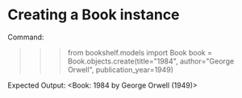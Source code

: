 # Creating a Book instance
Command:
>>> from bookshelf.models import Book
>>> book = Book.objects.create(title="1984", author="George Orwell", publication_year=1949)

Expected Output:
<Book: 1984 by George Orwell (1949)>
